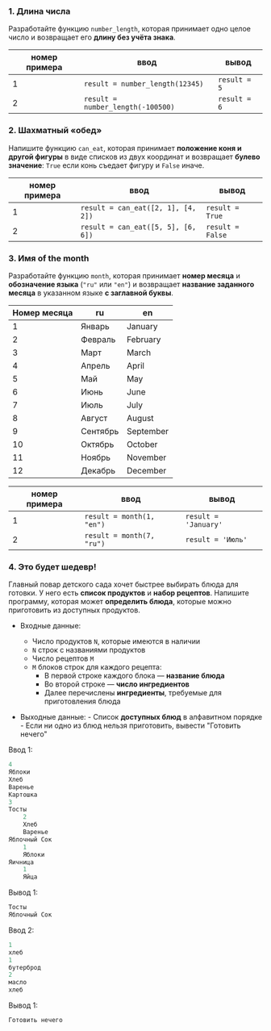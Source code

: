 ### 1. Длина числа  
Разработайте функцию `number_length`, которая принимает одно целое число и возвращает его **длину без учёта знака**.

| номер примера | ввод                              | вывод        |
| ------------- | --------------------------------- | ------------ |
| 1             | `result = number_length(12345)`   | `result = 5` |
| 2             | `result = number_length(-100500)` | `result = 6` |

### 2. Шахматный «обед»  
Напишите функцию `can_eat`, которая принимает **положение коня и другой фигуры** в виде списков из двух координат и возвращает **булево значение**: `True` если конь съедает фигуру и `False` иначе.

| номер примера | ввод                               | вывод            |
| ------------- | ---------------------------------- | ---------------- |
| 1             | `result = can_eat([2, 1], [4, 2])` | `result = True`  |
| 2             | `result = can_eat([5, 5], [6, 6])` | `result = False` |

### 3. Имя of the month  
Разработайте функцию `month`, которая принимает **номер месяца** и **обозначение языка** (`"ru"` или `"en"`) и возвращает **название заданного месяца** в указанном языке **с заглавной буквы**.

| Номер месяца | ru       | en        |
| ------------ | -------- | --------- |
| 1            | Январь   | January   |
| 2            | Февраль  | February  |
| 3            | Март     | March     |
| 4            | Апрель   | April     |
| 5            | Май      | May       |
| 6            | Июнь     | June      |
| 7            | Июль     | July      |
| 8            | Август   | August    |
| 9            | Сентябрь | September |
| 10           | Октябрь  | October   |
| 11           | Ноябрь   | November  |
| 12           | Декабрь  | December  |

| номер примера | ввод                      | вывод                |
| ------------- | ------------------------- | -------------------- |
| 1             | `result = month(1, "en")` | `result = 'January'` |
| 2             | `result = month(7, "ru")` | `result = 'Июль'`    |


### 4. Это будет шедевр!  
Главный повар детского сада хочет быстрее выбирать блюда для готовки. У него есть **список продуктов** и **набор рецептов**. Напишите программу, которая может **определить блюда**, которые можно приготовить из доступных продуктов.

- Входные данные:
	- Число продуктов `N`, которые имеются в наличии
	- `N` строк с названиями продуктов
	- Число рецептов `M`
	- `M` блоков строк для каждого рецепта:
		- В первой строке каждого блока — **название блюда**
		- Во второй строке — **число ингредиентов**
		- Далее перечислены **ингредиенты**, требуемые для приготовления блюда

- Выходные данные:
        - Список **доступных блюд** в алфавитном порядке
        - Если ни одно из блюд нельзя приготовить, вывести "Готовить нечего"

Ввод 1:
```c
4
Яблоки
Хлеб
Варенье
Картошка
3
Тосты
	2 
	Хлеб 
	Варенье 
Яблочный Сок 
	1 
	Яблоки 
Яичница 
	1 
	Яйца
```
Вывод 1:
```c
Тосты
Яблочный Сок
```


Ввод 2:
```c
1 
хлеб 
1 
бутерброд 
2 
масло 
хлеб
```
Вывод 1:
```c
Готовить нечего
```
